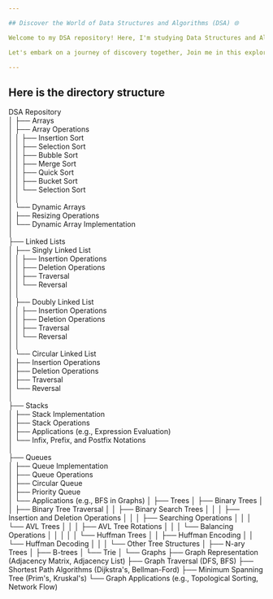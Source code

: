 ```yaml
---

## Discover the World of Data Structures and Algorithms (DSA) 🌐

Welcome to my DSA repository! Here, I'm studying Data Structures and Algorithms as part of my university studies. Feel free to explore, learn, and even fork this repository to dive into the algorithms I'm mastering.

Let's embark on a journey of discovery together, Join me in this exploration, and let's elevate our programming skills to new heights! 🚀

---
```


## Here is the directory structure

DSA Repository  
│
├── Arrays  
│ ├── Array Operations  
│ │ ├── Insertion Sort  
│ │ ├── Selection Sort  
│ │ ├── Bubble Sort  
│ │ ├── Merge Sort  
│ │ ├── Quick Sort  
│ │ ├── Bucket Sort  
│ │ └── Selection Sort  
│ │  
│ └── Dynamic Arrays  
│ ├── Resizing Operations  
│ └── Dynamic Array Implementation  
│  
├── Linked Lists  
│ ├── Singly Linked List  
│ │ ├── Insertion Operations  
│ │ ├── Deletion Operations  
│ │ ├── Traversal  
│ │ └── Reversal  
│ │  
│ ├── Doubly Linked List  
│ │ ├── Insertion Operations  
│ │ ├── Deletion Operations  
│ │ ├── Traversal  
│ │ └── Reversal  
│ │  
│ └── Circular Linked List  
│ ├── Insertion Operations  
│ ├── Deletion Operations  
│ ├── Traversal  
│ └── Reversal  
│  
├── Stacks  
│ ├── Stack Implementation  
│ ├── Stack Operations  
│ ├── Applications (e.g., Expression Evaluation)  
│ └── Infix, Prefix, and Postfix Notations  
│  
├── Queues  
│ ├── Queue Implementation  
│ ├── Queue Operations  
│ ├── Circular Queue  
│ ├── Priority Queue  
│ └── Applications (e.g., BFS in Graphs)
│
├── Trees
│ ├── Binary Trees
│ │ ├── Binary Tree Traversal
│ │ ├── Binary Search Trees
│ │ │ ├── Insertion and Deletion Operations
│ │ │ ├── Searching Operations
│ │ │ └── AVL Trees
│ │ │ ├── AVL Tree Rotations
│ │ │ └── Balancing Operations
│ │ │
│ │ └── Huffman Trees
│ │ ├── Huffman Encoding
│ │ └── Huffman Decoding
│ │
│ └── Other Tree Structures
│ ├── N-ary Trees
│ ├── B-trees
│ └── Trie
│
└── Graphs
├── Graph Representation (Adjacency Matrix, Adjacency List)
├── Graph Traversal (DFS, BFS)
├── Shortest Path Algorithms (Dijkstra's, Bellman-Ford)
├── Minimum Spanning Tree (Prim's, Kruskal's)
└── Graph Applications (e.g., Topological Sorting, Network Flow)
